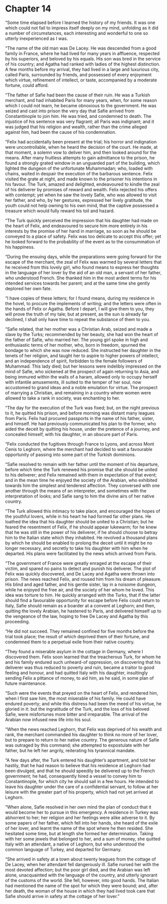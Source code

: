 # Chapter 14

“Some time elapsed before I learned the history of my friends. It was one which could not fail to impress itself deeply on my mind, unfolding as it did a number of circumstances, each interesting and wonderful to one so utterly inexperienced as I was.

“The name of the old man was De Lacey. He was descended from a good family in France, where he had lived for many years in affluence, respected by his superiors, and beloved by his equals. His son was bred in the service of his country; and Agatha had ranked with ladies of the highest distinction. A few months before my arrival, they had lived in a large and luxurious city, called Paris, surrounded by friends, and possessed of every enjoyment which virtue, refinement of intellect, or taste, accompanied by a moderate fortune, could afford.

“The father of Safie had been the cause of their ruin. He was a Turkish merchant, and had inhabited Paris for many years, when, for some reason which I could not learn, he became obnoxious to the government. He was seized and cast into prison the very day that Safie arrived from Constantinople to join him. He was tried, and condemned to death. The injustice of his sentence was very flagrant; all Paris was indignant; and it was judged that his religion and wealth, rather than the crime alleged against him, had been the cause of his condemnation.

“Felix had accidentally been present at the trial; his horror and indignation were uncontrollable, when he heard the decision of the court. He made, at that moment, a solemn vow to deliver him, and then looked around for the means. After many fruitless attempts to gain admittance to the prison, he found a strongly grated window in an unguarded part of the building, which lighted the dungeon of the unfortunate Muhammadan; who, loaded with chains, waited in despair the execution of the barbarous sentence. Felix visited the grate at night, and made known to the prisoner his intentions in his favour. The Turk, amazed and delighted, endeavoured to kindle the zeal of his deliverer by promises of reward and wealth. Felix rejected his offers with contempt; yet when he saw the lovely Safie, who was allowed to visit her father, and who, by her gestures, expressed her lively gratitude, the youth could not help owning to his own mind, that the captive possessed a treasure which would fully reward his toil and hazard.

“The Turk quickly perceived the impression that his daughter had made on the heart of Felix, and endeavoured to secure him more entirely in his interests by the promise of her hand in marriage, so soon as he should be conveyed to a place of safety. Felix was too delicate to accept this offer; yet he looked forward to the probability of the event as to the consummation of his happiness.

“During the ensuing days, while the preparations were going forward for the escape of the merchant, the zeal of Felix was warmed by several letters that he received from this lovely girl, who found means to express her thoughts in the language of her lover by the aid of an old man, a servant of her father, who understood French. She thanked him in the most ardent terms for his intended services towards her parent; and at the same time she gently deplored her own fate.

“I have copies of these letters; for I found means, during my residence in the hovel, to procure the implements of writing; and the letters were often in the hands of Felix or Agatha. Before I depart, I will give them to you, they will prove the truth of my tale; but at present, as the sun is already far declined, I shall only have time to repeat the substance of them to you.

“Safie related, that her mother was a Christian Arab, seized and made a slave by the Turks; recommended by her beauty, she had won the heart of the father of Safie, who married her. The young girl spoke in high and enthusiastic terms of her mother, who, born in freedom, spurned the bondage to which she was now reduced. She instructed her daughter in the tenets of her religion, and taught her to aspire to higher powers of intellect, and an independence of spirit, forbidden to the female followers of Muhammad. This lady died; but her lessons were indelibly impressed on the mind of Safie, who sickened at the prospect of again returning to Asia, and being immured within the walls of a haram, allowed only to occupy herself with infantile amusements, ill suited to the temper of her soul, now accustomed to grand ideas and a noble emulation for virtue. The prospect of marrying a Christian, and remaining in a country where women were allowed to take a rank in society, was enchanting to her.

“The day for the execution of the Turk was fixed; but, on the night previous to it, he quitted his prison, and before morning was distant many leagues from Paris. Felix had procured passports in the name of his father, sister, and himself. He had previously communicated his plan to the former, who aided the deceit by quitting his house, under the pretence of a journey, and concealed himself, with his daughter, in an obscure part of Paris.

“Felix conducted the fugitives through France to Lyons, and across Mont Cenis to Leghorn, where the merchant had decided to wait a favourable opportunity of passing into some part of the Turkish dominions.

“Safie resolved to remain with her father until the moment of his departure, before which time the Turk renewed his promise that she should be united to his deliverer; and Felix remained with them in expectation of that event; and in the mean time he enjoyed the society of the Arabian, who exhibited towards him the simplest and tenderest affection. They conversed with one another through the means of an interpreter, and sometimes with the interpretation of looks; and Safie sang to him the divine airs of her native country.

“The Turk allowed this intimacy to take place, and encouraged the hopes of the youthful lovers, while in his heart he had formed far other plans. He loathed the idea that his daughter should be united to a Christian; but he feared the resentment of Felix, if he should appear lukewarm; for he knew that he was still in the power of his deliverer, if he should choose to betray him to the Italian state which they inhabited. He revolved a thousand plans by which he should be enabled to prolong the deceit until it might be no longer necessary, and secretly to take his daughter with him when he departed. His plans were facilitated by the news which arrived from Paris.

“The government of France were greatly enraged at the escape of their victim, and spared no pains to detect and punish his deliverer. The plot of Felix was quickly discovered, and De Lacey and Agatha were thrown into prison. The news reached Felix, and roused him from his dream of pleasure. His blind and aged father, and his gentle sister, lay in a noisome dungeon, while he enjoyed the free air, and the society of her whom he loved. This idea was torture to him. He quickly arranged with the Turks, that if the latter should find a favourable opportunity for escape before Felix could return to Italy, Safie should remain as a boarder at a convent at Leghorn; and then, quitting the lovely Arabian, he hastened to Paris, and delivered himself up to the vengeance of the law, hoping to free De Lacey and Agatha by this proceeding.

“He did not succeed. They remained confined for five months before the trial took place; the result of which deprived them of their fortune, and condemned them to a perpetual exile from their native country.

“They found a miserable asylum in the cottage in Germany, where I discovered them. Felix soon learned that the treacherous Turk, for whom he and his family endured such unheard-of oppression, on discovering that his deliverer was thus reduced to poverty and ruin, became a traitor to good feeling and honour, and had quitted Italy with his daughter, insultingly sending Felix a pittance of money, to aid him, as he said, in some plan of future maintenance.

“Such were the events that preyed on the heart of Felix, and rendered him, when I first saw him, the most miserable of his family. He could have endured poverty; and while this distress had been the meed of his virtue, he gloried in it: but the ingratitude of the Turk, and the loss of his beloved Safie, were misfortunes more bitter and irreparable. The arrival of the Arabian now infused new life into his soul.

“When the news reached Leghorn, that Felix was deprived of his wealth and rank, the merchant commanded his daughter to think no more of her lover, but to prepare to return to her native country. The generous nature of Safie was outraged by this command; she attempted to expostulate with her father, but he left her angrily, reiterating his tyrannical mandate.

“A few days after, the Turk entered his daughter’s apartment, and told her hastily, that he had reason to believe that his residence at Leghorn had been divulged, and that he should speedily be delivered up to the French government; he had, consequently hired a vessel to convey him to Constantinople, for which city he should sail in a few hours. He intended to leave his daughter under the care of a confidential servant, to follow at her leisure with the greater part of his property, which had not yet arrived at Leghorn.

“When alone, Safie resolved in her own mind the plan of conduct that it would become her to pursue in this emergency. A residence in Turkey was abhorrent to her; her religion and her feelings were alike adverse to it. By some papers of her father, which fell into her hands, she heard of the exile of her lover, and learnt the name of the spot where he then resided. She hesitated some time, but at length she formed her determination. Taking with her some jewels that belonged to her, and a sum of money, she quitted Italy with an attendant, a native of Leghorn, but who understood the common language of Turkey, and departed for Germany.

“She arrived in safety at a town about twenty leagues from the cottage of De Lacey, when her attendant fell dangerously ill. Safie nursed her with the most devoted affection; but the poor girl died, and the Arabian was left alone, unacquainted with the language of the country, and utterly ignorant of the customs of the world. She fell, however, into good hands. The Italian had mentioned the name of the spot for which they were bound; and, after her death, the woman of the house in which they had lived took care that Safie should arrive in safety at the cottage of her lover.”

